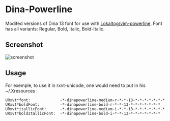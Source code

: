 Dina-Powerline
==============

Modifed versions of Dina 13 font for use  with [Lokaltog/vim-powerline](https://github.com/Lokaltog/vim-powerline).
Font has all variants: Regular, Bold, Italic, Bold-Italic.

Screenshot
----------

![screenshot](http://i.imgur.com/SlrbA.png)

Usage
-----

For exemple, to use it in rxvt-unicode, one would need to put in his ~/.Xresources :

    URxvt*font:             -*-dinapowerline-medium-r-*-*-13-*-*-*-*-*-*-*
    URxvt*boldFont:         -*-dinapowerline-bold-r-*-*-13-*-*-*-*-*-*-*
    URxvt*itallicFont:      -*-dinapowerline-medium-i-*-*-13-*-*-*-*-*-*-*
    URxvt*boldItallicFont:  -*-dinapowerline-bold-i-*-*-13-*-*-*-*-*-*-*

